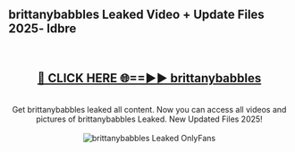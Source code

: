 <h2>brittanybabbles Leaked Video + Update Files 2025- ldbre</h2>
<br>
<div align="center">
<h2><a href="https://libra.edu.pl?brittanybabbles" rel="nofollow">🔴 CLICK HERE 🌐==►► brittanybabbles</a></h2>
<br>
Get brittanybabbles leaked all content. Now you can access all videos and pictures of brittanybabbles Leaked. New Updated Files 2025!
<br>
<br>
<a href="https://libra.edu.pl?brittanybabbles" rel="nofollow" data-target="animated-image.originalLink"><img src="https://i.ibb.co.com/WyWwxjT/player-gif2.gif" alt="brittanybabbles Leaked OnlyFans" style="max-width: 100%; display: inline-block;" data-target="animated-image.originalImage"></a>
</div>
<br>